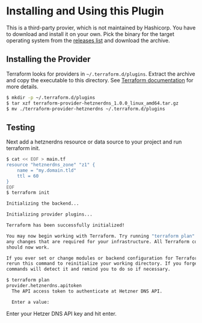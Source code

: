 # Installing and Using this Plugin

This is a third-party provier, which is not maintained by Hashicorp. You have
to download and install it on your own. Pick the binary for the target operating
system from the [releases list](https://github.com/timohirt/terraform-provider-hetznerdns/releases)
and download the archive.

## Installing the Provider 

Terraform looks for providers in `~/.terraform.d/plugins`. Extract the archive and
copy the executable to this directory. See [Terraform documentation](https://www.terraform.io/docs/configuration/providers.html#third-party-plugins)
for more details.

```bash
$ mkdir -p ~/.terraform.d/plugins
$ tar xzf terraform-provider-hetznerdns_1.0.0_linux_amd64.tar.gz
$ mv ./terraform-provider-hetznerdns ~/.terraform.d/plugins
```

## Testing 

Next add a hetznerdns resource or data source to your project and run 
terraform init.

```bash
$ cat << EOF > main.tf
resource "hetznerdns_zone" "z1" {
    name = "my.domain.tld"
    ttl = 60
}
EOF
$ terraform init

Initializing the backend...

Initializing provider plugins...

Terraform has been successfully initialized!

You may now begin working with Terraform. Try running "terraform plan" to see
any changes that are required for your infrastructure. All Terraform commands
should now work.

If you ever set or change modules or backend configuration for Terraform,
rerun this command to reinitialize your working directory. If you forget, other
commands will detect it and remind you to do so if necessary.

$ terraform plan
provider.hetznerdns.apitoken
  The API access token to authenticate at Hetzner DNS API.

  Enter a value:
```

Enter your Hetzer DNS API key and hit enter. 
